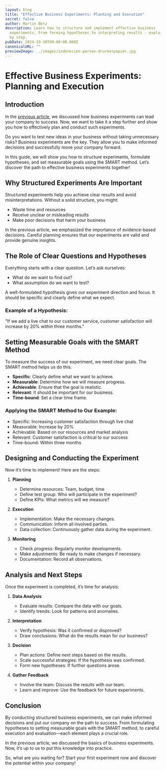 ```yaml
---
layout: blog
title: "Effective Business Experiments: Planning and Execution"
secret: false
author: Martin Betz
description: Learn how to structure and implement effective business
  experiments. From forming hypotheses to interpreting results - explained step
  by step.
pubDate: 2024-10-30T09:00:00.000Z
canonicalURL: ""
previewImage: ../images/indonesien-person-druckerpapier.jpg
---
```

# Effective Business Experiments: Planning and Execution

## Introduction

In the [previous article](https://utxo.solutions/blog-en/business-experiments-your-key-to-business-success), we discussed how business experiments can lead your company to success. Now, we want to take it a step further and show you how to effectively plan and conduct such experiments.

Do you want to test new ideas in your business without taking unnecessary risks? Business experiments are the key. They allow you to make informed decisions and successfully move your company forward.

In this guide, we will show you how to structure experiments, formulate hypotheses, and set measurable goals using the SMART method. Let’s discover the path to effective business experiments together!

## Why Structured Experiments Are Important

Structured experiments help you achieve clear results and avoid misinterpretations. Without a solid structure, you might:

* Waste time and resources
* Receive unclear or misleading results
* Make poor decisions that harm your business

In the previous article, we emphasized the importance of evidence-based decisions. Careful planning ensures that our experiments are valid and provide genuine insights.

## The Role of Clear Questions and Hypotheses

Everything starts with a clear question. Let’s ask ourselves:

* What do we want to find out?
* What assumption do we want to test?

A well-formulated hypothesis gives our experiment direction and focus. It should be specific and clearly define what we expect.

### Example of a Hypothesis:

"If we add a live chat to our customer service, customer satisfaction will increase by 20% within three months."

## Setting Measurable Goals with the SMART Method

To measure the success of our experiment, we need clear goals. The SMART method helps us do this:

* **Specific**: Clearly define what we want to achieve.
* **Measurable**: Determine how we will measure progress.
* **Achievable**: Ensure that the goal is realistic.
* **Relevant**: It should be important for our business.
* **Time-bound**: Set a clear time frame.

### Applying the SMART Method to Our Example:

* Specific: Increasing customer satisfaction through live chat
* Measurable: Increase by 20%
* Achievable: Based on our resources and market analysis
* Relevant: Customer satisfaction is critical to our success
* Time-bound: Within three months

## Designing and Conducting the Experiment

Now it’s time to implement! Here are the steps:

1. **Planning**

   * Determine resources: Team, budget, time
   * Define test group: Who will participate in the experiment?
   * Define KPIs: What metrics will we measure?
2. **Execution**

   * Implementation: Make the necessary changes.
   * Communication: Inform all involved parties.
   * Data collection: Continuously gather data during the experiment.
3. **Monitoring**

   * Check progress: Regularly monitor developments.
   * Make adjustments: Be ready to make changes if necessary.
   * Documentation: Record all observations.

## Analysis and Next Steps

Once the experiment is completed, it’s time for analysis:

1. **Data Analysis**

   * Evaluate results: Compare the data with our goals.
   * Identify trends: Look for patterns and anomalies.
2. **Interpretation**

   * Verify hypothesis: Was it confirmed or disproved?
   * Draw conclusions: What do the results mean for our business?
3. **Decision**

   * Plan actions: Define next steps based on the results.
   * Scale successful strategies: If the hypothesis was confirmed.
   * Form new hypotheses: If further questions arose.
4. **Gather Feedback**

   * Involve the team: Discuss the results with our team.
   * Learn and improve: Use the feedback for future experiments.

## Conclusion

By conducting structured business experiments, we can make informed decisions and put our company on the path to success. From formulating hypotheses to setting measurable goals with the SMART method, to careful execution and evaluation—each element plays a crucial role.

In the previous article, we discussed the basics of business experiments. Now, it’s up to us to put this knowledge into practice.

So, what are you waiting for? Start your first experiment now and discover the potential within your company!
